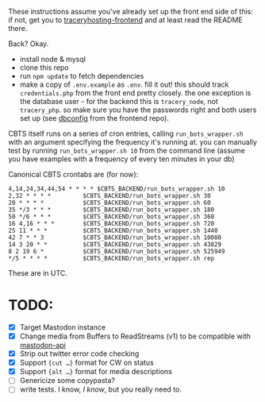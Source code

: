 These instructions assume you've already set up the front end side of this: if not, get you to [traceryhosting-frontend](https://github.com/BooDoo/traceryhosting-frontend) and at least read the README there.

Back? Okay.

- install node & mysql
- clone this repo
- run `npm update` to fetch dependencies
- make a copy of `.env.example` as `.env`. fill it out! this should track `credentials.php` from the front end pretty closely. the one exception is the database user - for the backend this is `tracery_node`, not `tracery_php`. so make sure you have the passwords right and both users set up (see [dbconfig](https://github.com/BooDoo/traceryhosting-frontend/blob/master/dbconfig) from the frontend repo).


CBTS itself runs on a series of cron entries, calling `run_bots_wrapper.sh` with an argument specifying the frequency it's running at. you can manually test by running `run_bots_wrapper.sh 10` from the command line (assume you have examples with a frequency of every ten minutes in your db)

Canonical CBTS crontabs are (for now):

```
4,14,24,34,44,54 * * * * $CBTS_BACKEND/run_bots_wrapper.sh 10
2,32 * * * *    	 $CBTS_BACKEND/run_bots_wrapper.sh 30
20 * * * *      	 $CBTS_BACKEND/run_bots_wrapper.sh 60
35 */3 * * *    	 $CBTS_BACKEND/run_bots_wrapper.sh 180
50 */6 * * *    	 $CBTS_BACKEND/run_bots_wrapper.sh 360
16 4,16 * * *   	 $CBTS_BACKEND/run_bots_wrapper.sh 720
25 11 * * *     	 $CBTS_BACKEND/run_bots_wrapper.sh 1440
42 7 * * 3      	 $CBTS_BACKEND/run_bots_wrapper.sh 10080
14 3 20 * *     	 $CBTS_BACKEND/run_bots_wrapper.sh 43829
8 2 19 6 *      	 $CBTS_BACKEND/run_bots_wrapper.sh 525949
*/5 * * * *     	 $CBTS_BACKEND/run_bots_wrapper.sh rep
```

These are in UTC.


# TODO:
  - [X] Target Mastodon instance
  - [X] Change media from Buffers to ReadStreams (v1) to be compatible with [mastodon-api](https://github.com/vanita5/mastodon-api)
  - [X] Strip out twitter error code checking
  - [X] Support `{cut …}` format for CW on status
  - [X] Support `{alt …}` format for media descriptions
  - [ ] Genericize some copypasta?
  - [ ] write tests. I know, *I know*, but you really need to.
